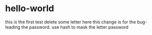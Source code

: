 # hello-world
this is the first test delete some letter here
this change is for the bug-leading the password.
use hash to mask the letter password
